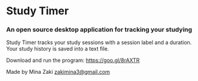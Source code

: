 # Study Timer

### An open source desktop application for tracking your studying ##

Study Timer tracks your study sessions with a session label and a duration. Your study history is saved into a text file. 

Download and run the program: https://goo.gl/8rAXTR 

Made by Mina Zaki
zakimina3@gmail.com
